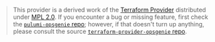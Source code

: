 > This provider is a derived work of the [Terraform Provider](https://github.com/opsgenie/terraform-provider-opsgenie)
> distributed under [MPL 2.0](https://www.mozilla.org/en-US/MPL/2.0/). If you encounter a bug or missing feature,
> first check the [`pulumi-opsgenie` repo](https://github.com/pulumi/pulumi-opsgenie/issues); however, if that doesn't turn up anything,
> please consult the source [`terraform-provider-opsgenie` repo](https://github.com/opsgenie/terraform-provider-opsgenie/issues).
